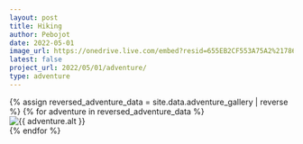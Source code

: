 ```yaml
---
layout: post
title: Hiking
author: Pebojot
date: 2022-05-01
image_url: https://onedrive.live.com/embed?resid=655EB2CF553A75A2%217861&authkey=%21AHXT-pJfSAFMIr0
latest: false
project_url: 2022/05/01/adventure/
type: adventure
---
```


<div class="container">
  <div class="row position-absolute top-0 start-0 w-100 z-index-1 p-0 centered-absolute">
    {% assign reversed_adventure_data = site.data.adventure_gallery | reverse %}
    {% for adventure in reversed_adventure_data %}
      <div class="col-md-4 mt-3 col-lg-3">
        <!-- Image thumbnail -->
        <img src="{{ adventure.src }}" class="img-fluid custom-img" alt="{{ adventure.alt }}">
      </div>
    {% endfor %}
  </div>
</div>
